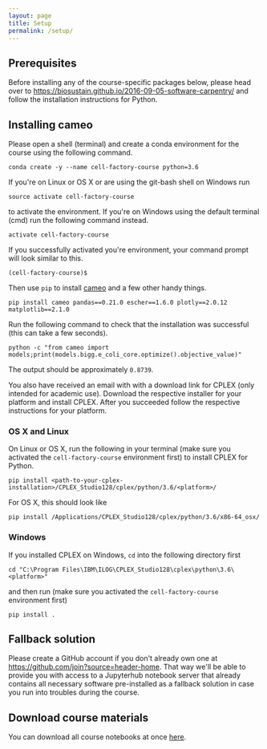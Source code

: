 ```yaml
---
layout: page
title: Setup
permalink: /setup/
---
```


## Prerequisites

Before installing any of the course-specific packages below, please head over to <https://biosustain.github.io/2016-09-05-software-carpentry/> and
follow the installation instructions for Python.

## Installing cameo

Please open a shell (terminal) and create a conda environment for the course using the following command.

    conda create -y --name cell-factory-course python=3.6

If you're on Linux or OS X or are using the git-bash shell on Windows run

    source activate cell-factory-course

to activate the environment. If you're on Windows using the default terminal (cmd) run the following command instead.

    activate cell-factory-course

If you successfully activated you're environment, your command prompt will look similar to this.

    (cell-factory-course)$

Then use `pip` to install [cameo](http://cameo.bio) and a few other handy things.

    pip install cameo pandas==0.21.0 escher==1.6.0 plotly==2.0.12 matplotlib==2.1.0

Run the following command to check that the installation was successful (this can take a few seconds).

    python -c "from cameo import models;print(models.bigg.e_coli_core.optimize().objective_value)"

The output should be approximately `0.8739`.

You also have received an email with with a download link for CPLEX (only intended for academic use). Download the respective installer for your platform and install CPLEX. After you succeeded follow the respective instructions for your platform.

### OS X and Linux

On Linux or OS X, run the following in your terminal (make sure you activated the `cell-factory-course` environment first) to install CPLEX for Python.

    pip install <path-to-your-cplex-installation>/CPLEX_Studio128/cplex/python/3.6/<platform>/

 For OS X, this should look like

 	pip install /Applications/CPLEX_Studio128/cplex/python/3.6/x86-64_osx/

### Windows

If you installed CPLEX on Windows, `cd` into the following directory first
    
    cd "C:\Program Files\IBM\ILOG\CPLEX_Studio128\cplex\python\3.6\<platform>"
    
and then run (make sure you activated the `cell-factory-course` environment first)

    pip install .

## Fallback solution

Please create a GitHub account if you don't already own one at <https://github.com/join?source=header-home>. That way we'll be able to provide you with access to a Jupyterhub notebook server that already contains all necessary software pre-installed as a fallback solution in case you run into troubles during the course.

## Download course materials

 You can download all course notebooks at once [here](https://github.com/biosustain/cell-factory-design-course/archive/master.zip).
